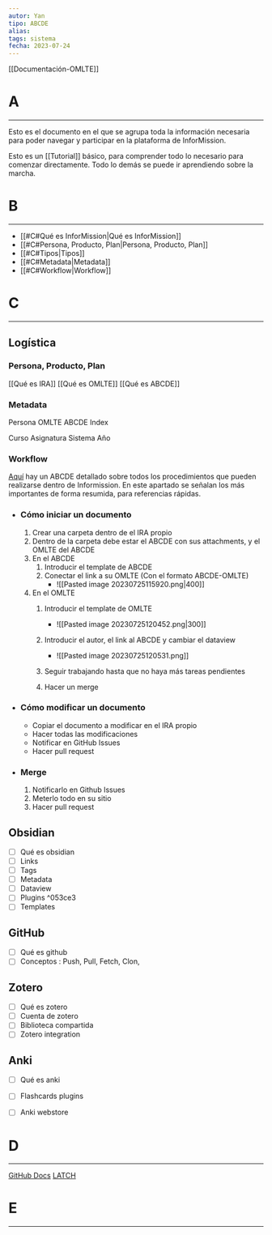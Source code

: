 ```yaml
---
autor: Yan
tipo: ABCDE
alias:
tags: sistema
fecha: 2023-07-24
---
```

[[Documentación-OMLTE]]


# A
- - -
Esto es el documento en el que se agrupa toda la información necesaria para poder navegar y participar en la plataforma de InforMission.

Esto es un [[Tutorial]] básico, para comprender todo lo necesario para comenzar directamente. Todo lo demás se puede ir aprendiendo sobre la marcha.

# B
- - -
- [[#C#Qué es InforMission|Qué es InforMission]]
- [[#C#Persona, Producto, Plan|Persona, Producto, Plan]]
- [[#C#Tipos|Tipos]]
- [[#C#Metadata|Metadata]]
- [[#C#Workflow|Workflow]]

# C
- - -

## Logística
### Persona, Producto, Plan

[[Qué es IRA]]
[[Qué es OMLTE]]
[[Qué es ABCDE]]

### Metadata
Persona
OMLTE
ABCDE
Index

Curso
Asignatura
Sistema
Año

### Workflow

[Aquí](Workflow) hay un ABCDE detallado sobre todos los procedimientos que pueden realizarse dentro de Informission. En este apartado se señalan los más importantes de forma resumida, para referencias rápidas. 

- ### Cómo iniciar un documento
	1. Crear una carpeta dentro de el IRA propio
	2. Dentro de la carpeta debe estar el ABCDE con sus attachments, y el OMLTE del ABCDE
	3. En el ABCDE 
		1. Introducir el template de ABCDE
		2. Conectar el link a su OMLTE (Con el formato ABCDE-OMLTE)
			- ![[Pasted image 20230725115920.png|400]]
	4. En el OMLTE
		1. Introducir el template de OMLTE
			-  ![[Pasted image 20230725120452.png|300]]
		2. Introducir el autor, el link al ABCDE y cambiar el dataview
			- ![[Pasted image 20230725120531.png]]

		3. Seguir trabajando hasta que no haya más tareas pendientes
		4. Hacer un merge
- ### Cómo modificar un documento
	- Copiar el documento a modificar en el IRA propio
	- Hacer todas las modificaciones
	- Notificar en GitHub Issues
	- Hacer pull request
- ### Merge
	1. Notificarlo en Github Issues
	2. Meterlo todo en su sitio
	3. Hacer pull request


## Obsidian

- [ ] Qué es obsidian
- [ ] Links
- [ ] Tags
- [ ] Metadata
- [ ] Dataview
- [ ] Plugins ^053ce3
- [ ] Templates

## GitHub

- [ ] Qué es github
- [ ] Conceptos : Push, Pull, Fetch, Clon, 

## Zotero

- [ ] Qué es zotero
- [ ] Cuenta de zotero
- [ ] Biblioteca compartida
- [ ] Zotero integration

## Anki

- [ ] Qué es anki
- [ ] Flashcards plugins
- [ ] Anki webstore



# D
- - -

[GitHub Docs](https://git-scm.com/book/en/v2 )
[LATCH](https://medium.com/@niveditachandra/latch-information-architecture-from-the-eyes-of-an-urban-indian-user-efd474a7bb37) 


# E
- - -